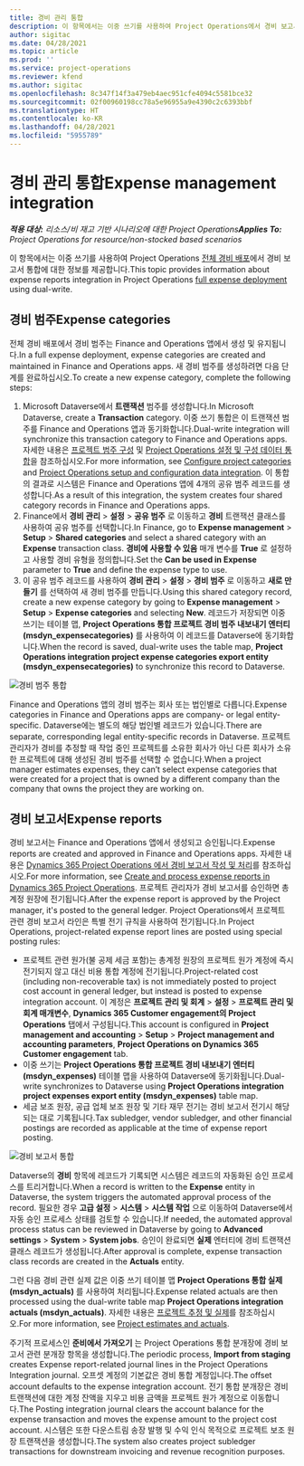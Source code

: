 ```yaml
---
title: 경비 관리 통합
description: 이 항목에서는 이중 쓰기를 사용하여 Project Operations에서 경비 보고서 통합에 대한 정보를 제공합니다.
author: sigitac
ms.date: 04/28/2021
ms.topic: article
ms.prod: ''
ms.service: project-operations
ms.reviewer: kfend
ms.author: sigitac
ms.openlocfilehash: 8c347f14f3a479eb4aec951cfe4094c5581bce32
ms.sourcegitcommit: 02f00960198cc78a5e96955a9e4390c2c6393bbf
ms.translationtype: HT
ms.contentlocale: ko-KR
ms.lasthandoff: 04/28/2021
ms.locfileid: "5955789"
---
```

# <a name="expense-management-integration"></a><span data-ttu-id="2a413-103">경비 관리 통합</span><span class="sxs-lookup"><span data-stu-id="2a413-103">Expense management integration</span></span>

<span data-ttu-id="2a413-104">_**적용 대상:** 리소스/비 재고 기반 시나리오에 대한 Project Operations_</span><span class="sxs-lookup"><span data-stu-id="2a413-104">_**Applies To:** Project Operations for resource/non-stocked based scenarios_</span></span>

<span data-ttu-id="2a413-105">이 항목에서는 이중 쓰기를 사용하여 Project Operations [전체 경비 배포](../expense/expense-overview.md)에서 경비 보고서 통합에 대한 정보를 제공합니다.</span><span class="sxs-lookup"><span data-stu-id="2a413-105">This topic provides information about expense reports integration in Project Operations [full expense deployment](../expense/expense-overview.md) using dual-write.</span></span>

## <a name="expense-categories"></a><span data-ttu-id="2a413-106">경비 범주</span><span class="sxs-lookup"><span data-stu-id="2a413-106">Expense categories</span></span>

<span data-ttu-id="2a413-107">전체 경비 배포에서 경비 범주는 Finance and Operations 앱에서 생성 및 유지됩니다.</span><span class="sxs-lookup"><span data-stu-id="2a413-107">In a full expense deployment, expense categories are created and maintained in Finance and Operations apps.</span></span> <span data-ttu-id="2a413-108">새 경비 범주를 생성하려면 다음 단계를 완료하십시오.</span><span class="sxs-lookup"><span data-stu-id="2a413-108">To create a new expense category, complete the following steps:</span></span>

1. <span data-ttu-id="2a413-109">Microsoft Dataverse에서 **트랜잭션** 범주를 생성합니다.</span><span class="sxs-lookup"><span data-stu-id="2a413-109">In Microsoft Dataverse, create a **Transaction** category.</span></span> <span data-ttu-id="2a413-110">이중 쓰기 통합은 이 트랜잭션 범주를 Finance and Operations 앱과 동기화합니다.</span><span class="sxs-lookup"><span data-stu-id="2a413-110">Dual-write integration will synchronize this transaction category to Finance and Operations apps.</span></span> <span data-ttu-id="2a413-111">자세한 내용은 [프로젝트 범주 구성](/dynamics365/project-operations/project-accounting/configure-project-categories) 및 [Project Operations 설정 및 구성 데이터 통합](resource-dual-write-setup-integration.md)을 참조하십시오.</span><span class="sxs-lookup"><span data-stu-id="2a413-111">For more information, see [Configure project categories](/dynamics365/project-operations/project-accounting/configure-project-categories) and [Project Operations setup and configuration data integration](resource-dual-write-setup-integration.md).</span></span> <span data-ttu-id="2a413-112">이 통합의 결과로 시스템은 Finance and Operations 앱에 4개의 공유 범주 레코드를 생성합니다.</span><span class="sxs-lookup"><span data-stu-id="2a413-112">As a result of this integration, the system creates four shared category records in Finance and Operations apps.</span></span>
2. <span data-ttu-id="2a413-113">Finance에서 **경비 관리** > **설정** > **공유 범주** 로 이동하고 **경비** 트랜잭션 클래스를 사용하여 공유 범주를 선택합니다.</span><span class="sxs-lookup"><span data-stu-id="2a413-113">In Finance, go to **Expense management** > **Setup** > **Shared categories** and select a shared category with an **Expense** transaction class.</span></span> <span data-ttu-id="2a413-114">**경비에 사용할 수 있음** 매개 변수를 **True** 로 설정하고 사용할 경비 유형을 정의합니다.</span><span class="sxs-lookup"><span data-stu-id="2a413-114">Set the **Can be used in Expense** parameter to **True** and define the expense type to use.</span></span>
3. <span data-ttu-id="2a413-115">이 공유 범주 레코드를 사용하여 **경비 관리** > **설정** > **경비 범주** 로 이동하고 **새로 만들기** 를 선택하여 새 경비 범주를 만듭니다.</span><span class="sxs-lookup"><span data-stu-id="2a413-115">Using this shared category record, create a new expense category by going to **Expense management** > **Setup** > **Expense categories** and selecting **New**.</span></span> <span data-ttu-id="2a413-116">레코드가 저장되면 이중 쓰기는 테이블 맵, **Project Operations 통합 프로젝트 경비 범주 내보내기 엔터티(msdyn\_expensecategories)** 를 사용하여 이 레코드를 Dataverse에 동기화합니다.</span><span class="sxs-lookup"><span data-stu-id="2a413-116">When the record is saved, dual-write uses the table map, **Project Operations integration project expense categories export entity (msdyn\_expensecategories)** to synchronize this record to Dataverse.</span></span>

  ![경비 범주 통합](./media/DW6ExpenseCategories.png)

<span data-ttu-id="2a413-118">Finance and Operations 앱의 경비 범주는 회사 또는 법인별로 다릅니다.</span><span class="sxs-lookup"><span data-stu-id="2a413-118">Expense categories in Finance and Operations apps are company- or legal entity-specific.</span></span> <span data-ttu-id="2a413-119">Dataverse에는 별도의 해당 법인별 레코드가 있습니다.</span><span class="sxs-lookup"><span data-stu-id="2a413-119">There are separate, corresponding legal entity-specific records in Dataverse.</span></span> <span data-ttu-id="2a413-120">프로젝트 관리자가 경비를 추정할 때 작업 중인 프로젝트를 소유한 회사가 아닌 다른 회사가 소유한 프로젝트에 대해 생성된 경비 범주를 선택할 수 없습니다.</span><span class="sxs-lookup"><span data-stu-id="2a413-120">When a project manager estimates expenses, they can’t select expense categories that were created for a project that is owned by a different company than the company that owns the project they are working on.</span></span> 

## <a name="expense-reports"></a><span data-ttu-id="2a413-121">경비 보고서</span><span class="sxs-lookup"><span data-stu-id="2a413-121">Expense reports</span></span>

<span data-ttu-id="2a413-122">경비 보고서는 Finance and Operations 앱에서 생성되고 승인됩니다.</span><span class="sxs-lookup"><span data-stu-id="2a413-122">Expense reports are created and approved in Finance and Operations apps.</span></span> <span data-ttu-id="2a413-123">자세한 내용은 [Dynamics 365 Project Operations 에서 경비 보고서 작성 및 처리](/learn/modules/create-process-expense-reports/)를 참조하십시오.</span><span class="sxs-lookup"><span data-stu-id="2a413-123">For more information, see [Create and process expense reports in Dynamics 365 Project Operations](/learn/modules/create-process-expense-reports/).</span></span> <span data-ttu-id="2a413-124">프로젝트 관리자가 경비 보고서를 승인하면 총계정 원장에 전기됩니다.</span><span class="sxs-lookup"><span data-stu-id="2a413-124">After the expense report is approved by the Project manager, it's posted to the general ledger.</span></span> <span data-ttu-id="2a413-125">Project Operations에서 프로젝트 관련 경비 보고서 라인은 특별 전기 규칙을 사용하여 전기됩니다.</span><span class="sxs-lookup"><span data-stu-id="2a413-125">In Project Operations, project-related expense report lines are posted using special posting rules:</span></span>

  - <span data-ttu-id="2a413-126">프로젝트 관련 원가(불 공제 세금 포함)는 총계정 원장의 프로젝트 원가 계정에 즉시 전기되지 않고 대신 비용 통합 계정에 전기됩니다.</span><span class="sxs-lookup"><span data-stu-id="2a413-126">Project-related cost (including non-recoverable tax) is not immediately posted to project cost account in general ledger, but instead is posted to expense integration account.</span></span> <span data-ttu-id="2a413-127">이 계정은 **프로젝트 관리 및 회계** > **설정** > **프로젝트 관리 및 회계 매개변수**, **Dynamics 365 Customer engagement의 Project Operations** 탭에서 구성됩니다.</span><span class="sxs-lookup"><span data-stu-id="2a413-127">This account is configured in **Project management and accounting** > **Setup** > **Project management and accounting parameters**, **Project Operations on Dynamics 365 Customer engagement** tab.</span></span>
  - <span data-ttu-id="2a413-128">이중 쓰기는 **Project Operations 통합 프로젝트 경비 내보내기 엔터티(msdyn\_expenses)** 테이블 맵을 사용하여 Dataverse에 동기화됩니다.</span><span class="sxs-lookup"><span data-stu-id="2a413-128">Dual-write synchronizes to Dataverse using **Project Operations integration project expenses export entity (msdyn\_expenses)** table map.</span></span>
  - <span data-ttu-id="2a413-129">세금 보조 원장, 공급 업체 보조 원장 및 기타 재무 전기는 경비 보고서 전기시 해당되는 대로 기록됩니다.</span><span class="sxs-lookup"><span data-stu-id="2a413-129">Tax subledger, vendor subledger, and other financial postings are recorded as applicable at the time of expense report posting.</span></span>

  ![경비 보고서 통합](./media/DW6ExpenseReports.png)

<span data-ttu-id="2a413-131">Dataverse의 **경비** 항목에 레코드가 기록되면 시스템은 레코드의 자동화된 승인 프로세스를 트리거합니다.</span><span class="sxs-lookup"><span data-stu-id="2a413-131">When a record is written to the **Expense** entity in Dataverse, the system triggers the automated approval process of the record.</span></span> <span data-ttu-id="2a413-132">필요한 경우 **고급 설정** > **시스템** > **시스템 작업** 으로 이동하여 Dataverse에서 자동 승인 프로세스 상태를 검토할 수 있습니다.</span><span class="sxs-lookup"><span data-stu-id="2a413-132">If needed, the automated approval process status can be reviewed in Dataverse by going to **Advanced settings** > **System** > **System jobs**.</span></span> <span data-ttu-id="2a413-133">승인이 완료되면 **실제** 엔터티에 경비 트랜잭션 클래스 레코드가 생성됩니다.</span><span class="sxs-lookup"><span data-stu-id="2a413-133">After approval is complete, expense transaction class records are created in the **Actuals** entity.</span></span>

<span data-ttu-id="2a413-134">그런 다음 경비 관련 실제 값은 이중 쓰기 테이블 맵 **Project Operations 통합 실제(msdyn\_actuals)** 를 사용하여 처리됩니다.</span><span class="sxs-lookup"><span data-stu-id="2a413-134">Expense related actuals are then processed using the dual-write table map **Project Operations integration actuals (msdyn\_actuals)**.</span></span> <span data-ttu-id="2a413-135">자세한 내용은 [프로젝트 추정 및 실제](resource-dual-write-estimates-actuals.md)를 참조하십시오.</span><span class="sxs-lookup"><span data-stu-id="2a413-135">For more information, see [Project estimates and actuals](resource-dual-write-estimates-actuals.md).</span></span>

<span data-ttu-id="2a413-136">주기적 프로세스인 **준비에서 가져오기** 는 Project Operations 통합 분개장에 경비 보고서 관련 분개장 항목을 생성합니다.</span><span class="sxs-lookup"><span data-stu-id="2a413-136">The periodic process, **Import from staging** creates Expense report-related journal lines in the Project Operations Integration journal.</span></span> <span data-ttu-id="2a413-137">오프셋 계정의 기본값은 경비 통합 계정입니다.</span><span class="sxs-lookup"><span data-stu-id="2a413-137">The offset account defaults to the expense integration account.</span></span> <span data-ttu-id="2a413-138">전기 통합 분개장은 경비 트랜잭션에 대한 계정 잔액을 지우고 비용 금액을 프로젝트 원가 계정으로 이동합니다.</span><span class="sxs-lookup"><span data-stu-id="2a413-138">The Posting integration journal clears the account balance for the expense transaction and moves the expense amount to the project cost account.</span></span> <span data-ttu-id="2a413-139">시스템은 또한 다운스트림 송장 발행 및 수익 인식 목적으로 프로젝트 보조 원장 트랜잭션을 생성합니다.</span><span class="sxs-lookup"><span data-stu-id="2a413-139">The system also creates project subledger transactions for downstream invoicing and revenue recognition purposes.</span></span>
